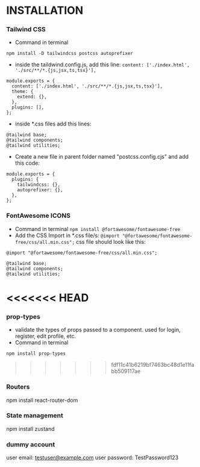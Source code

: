 # INSTALLATION

### Tailwind CSS

- Command in terminal

```
npm install -D tailwindcss postcss autoprefixer
```

- inside the taildwind.config.js, add this line: `content: ['./index.html', './src/**/*.{js,jsx,ts,tsx}'],`

```
module.exports = {
  content: ['./index.html', './src/**/*.{js,jsx,ts,tsx}'],
  theme: {
    extend: {},
  },
  plugins: [],
};
```

- inside \*.css files add this lines:

```
@tailwind base;
@tailwind components;
@tailwind utilities;
```

- Create a new file in parent folder named "postcss.config.cjs" and add this code:

```
module.exports = {
  plugins: {
    tailwindcss: {},
    autoprefixer: {},
  },
};
```

### FontAwesome ICONS

- Command in terminal
  `npm install @fortawesome/fontawesome-free`
- Add the CSS Import in \*.css file/s: `@import "@fortawesome/fontawesome-free/css/all.min.css";`
  css file should look like this:

```
@import "@fortawesome/fontawesome-free/css/all.min.css";

@tailwind base;
@tailwind components;
@tailwind utilities;
```
<<<<<<< HEAD
=======
### prop-types
- validate the types of props passed to a component. used for login, register, edit profile, etc.
- Command in terminal
```
npm install prop-types
```
>>>>>>> fdf11c41b6219bf7463bc48d1e11fabb509117ae

### Routers

npm install react-router-dom

### State management

npm install zustand

### dummy account

user email: testuser@example.com
user password: TestPassword123
